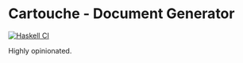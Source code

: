 # Cartouche - Document Generator

[![Haskell CI](https://github.com/lancelet/cartouche/actions/workflows/haskell.yml/badge.svg)](https://github.com/lancelet/cartouche/actions/workflows/haskell.yml)

Highly opinionated.
